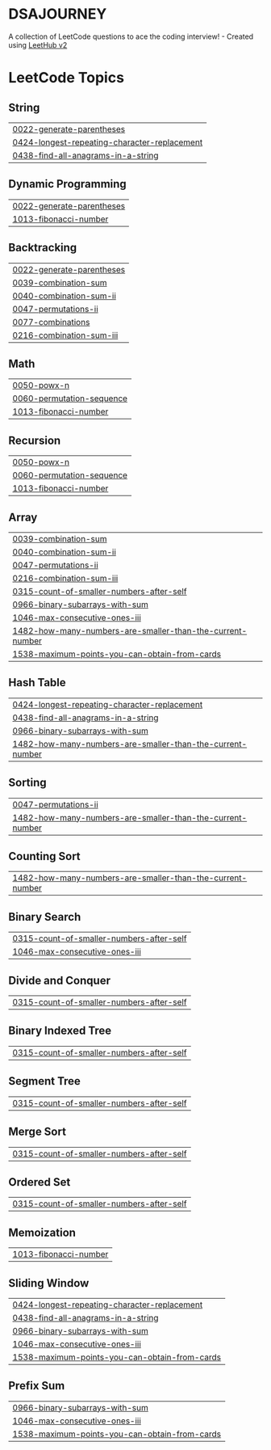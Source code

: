 # DSAJOURNEY
A collection of LeetCode questions to ace the coding interview! - Created using [LeetHub v2](https://github.com/arunbhardwaj/LeetHub-2.0)

<!---LeetCode Topics Start-->
# LeetCode Topics
## String
|  |
| ------- |
| [0022-generate-parentheses](https://github.com/asmashaik-786/DSAJOURNEY/tree/master/0022-generate-parentheses) |
| [0424-longest-repeating-character-replacement](https://github.com/asmashaik-786/DSAJOURNEY/tree/master/0424-longest-repeating-character-replacement) |
| [0438-find-all-anagrams-in-a-string](https://github.com/asmashaik-786/DSAJOURNEY/tree/master/0438-find-all-anagrams-in-a-string) |
## Dynamic Programming
|  |
| ------- |
| [0022-generate-parentheses](https://github.com/asmashaik-786/DSAJOURNEY/tree/master/0022-generate-parentheses) |
| [1013-fibonacci-number](https://github.com/asmashaik-786/DSAJOURNEY/tree/master/1013-fibonacci-number) |
## Backtracking
|  |
| ------- |
| [0022-generate-parentheses](https://github.com/asmashaik-786/DSAJOURNEY/tree/master/0022-generate-parentheses) |
| [0039-combination-sum](https://github.com/asmashaik-786/DSAJOURNEY/tree/master/0039-combination-sum) |
| [0040-combination-sum-ii](https://github.com/asmashaik-786/DSAJOURNEY/tree/master/0040-combination-sum-ii) |
| [0047-permutations-ii](https://github.com/asmashaik-786/DSAJOURNEY/tree/master/0047-permutations-ii) |
| [0077-combinations](https://github.com/asmashaik-786/DSAJOURNEY/tree/master/0077-combinations) |
| [0216-combination-sum-iii](https://github.com/asmashaik-786/DSAJOURNEY/tree/master/0216-combination-sum-iii) |
## Math
|  |
| ------- |
| [0050-powx-n](https://github.com/asmashaik-786/DSAJOURNEY/tree/master/0050-powx-n) |
| [0060-permutation-sequence](https://github.com/asmashaik-786/DSAJOURNEY/tree/master/0060-permutation-sequence) |
| [1013-fibonacci-number](https://github.com/asmashaik-786/DSAJOURNEY/tree/master/1013-fibonacci-number) |
## Recursion
|  |
| ------- |
| [0050-powx-n](https://github.com/asmashaik-786/DSAJOURNEY/tree/master/0050-powx-n) |
| [0060-permutation-sequence](https://github.com/asmashaik-786/DSAJOURNEY/tree/master/0060-permutation-sequence) |
| [1013-fibonacci-number](https://github.com/asmashaik-786/DSAJOURNEY/tree/master/1013-fibonacci-number) |
## Array
|  |
| ------- |
| [0039-combination-sum](https://github.com/asmashaik-786/DSAJOURNEY/tree/master/0039-combination-sum) |
| [0040-combination-sum-ii](https://github.com/asmashaik-786/DSAJOURNEY/tree/master/0040-combination-sum-ii) |
| [0047-permutations-ii](https://github.com/asmashaik-786/DSAJOURNEY/tree/master/0047-permutations-ii) |
| [0216-combination-sum-iii](https://github.com/asmashaik-786/DSAJOURNEY/tree/master/0216-combination-sum-iii) |
| [0315-count-of-smaller-numbers-after-self](https://github.com/asmashaik-786/DSAJOURNEY/tree/master/0315-count-of-smaller-numbers-after-self) |
| [0966-binary-subarrays-with-sum](https://github.com/asmashaik-786/DSAJOURNEY/tree/master/0966-binary-subarrays-with-sum) |
| [1046-max-consecutive-ones-iii](https://github.com/asmashaik-786/DSAJOURNEY/tree/master/1046-max-consecutive-ones-iii) |
| [1482-how-many-numbers-are-smaller-than-the-current-number](https://github.com/asmashaik-786/DSAJOURNEY/tree/master/1482-how-many-numbers-are-smaller-than-the-current-number) |
| [1538-maximum-points-you-can-obtain-from-cards](https://github.com/asmashaik-786/DSAJOURNEY/tree/master/1538-maximum-points-you-can-obtain-from-cards) |
## Hash Table
|  |
| ------- |
| [0424-longest-repeating-character-replacement](https://github.com/asmashaik-786/DSAJOURNEY/tree/master/0424-longest-repeating-character-replacement) |
| [0438-find-all-anagrams-in-a-string](https://github.com/asmashaik-786/DSAJOURNEY/tree/master/0438-find-all-anagrams-in-a-string) |
| [0966-binary-subarrays-with-sum](https://github.com/asmashaik-786/DSAJOURNEY/tree/master/0966-binary-subarrays-with-sum) |
| [1482-how-many-numbers-are-smaller-than-the-current-number](https://github.com/asmashaik-786/DSAJOURNEY/tree/master/1482-how-many-numbers-are-smaller-than-the-current-number) |
## Sorting
|  |
| ------- |
| [0047-permutations-ii](https://github.com/asmashaik-786/DSAJOURNEY/tree/master/0047-permutations-ii) |
| [1482-how-many-numbers-are-smaller-than-the-current-number](https://github.com/asmashaik-786/DSAJOURNEY/tree/master/1482-how-many-numbers-are-smaller-than-the-current-number) |
## Counting Sort
|  |
| ------- |
| [1482-how-many-numbers-are-smaller-than-the-current-number](https://github.com/asmashaik-786/DSAJOURNEY/tree/master/1482-how-many-numbers-are-smaller-than-the-current-number) |
## Binary Search
|  |
| ------- |
| [0315-count-of-smaller-numbers-after-self](https://github.com/asmashaik-786/DSAJOURNEY/tree/master/0315-count-of-smaller-numbers-after-self) |
| [1046-max-consecutive-ones-iii](https://github.com/asmashaik-786/DSAJOURNEY/tree/master/1046-max-consecutive-ones-iii) |
## Divide and Conquer
|  |
| ------- |
| [0315-count-of-smaller-numbers-after-self](https://github.com/asmashaik-786/DSAJOURNEY/tree/master/0315-count-of-smaller-numbers-after-self) |
## Binary Indexed Tree
|  |
| ------- |
| [0315-count-of-smaller-numbers-after-self](https://github.com/asmashaik-786/DSAJOURNEY/tree/master/0315-count-of-smaller-numbers-after-self) |
## Segment Tree
|  |
| ------- |
| [0315-count-of-smaller-numbers-after-self](https://github.com/asmashaik-786/DSAJOURNEY/tree/master/0315-count-of-smaller-numbers-after-self) |
## Merge Sort
|  |
| ------- |
| [0315-count-of-smaller-numbers-after-self](https://github.com/asmashaik-786/DSAJOURNEY/tree/master/0315-count-of-smaller-numbers-after-self) |
## Ordered Set
|  |
| ------- |
| [0315-count-of-smaller-numbers-after-self](https://github.com/asmashaik-786/DSAJOURNEY/tree/master/0315-count-of-smaller-numbers-after-self) |
## Memoization
|  |
| ------- |
| [1013-fibonacci-number](https://github.com/asmashaik-786/DSAJOURNEY/tree/master/1013-fibonacci-number) |
## Sliding Window
|  |
| ------- |
| [0424-longest-repeating-character-replacement](https://github.com/asmashaik-786/DSAJOURNEY/tree/master/0424-longest-repeating-character-replacement) |
| [0438-find-all-anagrams-in-a-string](https://github.com/asmashaik-786/DSAJOURNEY/tree/master/0438-find-all-anagrams-in-a-string) |
| [0966-binary-subarrays-with-sum](https://github.com/asmashaik-786/DSAJOURNEY/tree/master/0966-binary-subarrays-with-sum) |
| [1046-max-consecutive-ones-iii](https://github.com/asmashaik-786/DSAJOURNEY/tree/master/1046-max-consecutive-ones-iii) |
| [1538-maximum-points-you-can-obtain-from-cards](https://github.com/asmashaik-786/DSAJOURNEY/tree/master/1538-maximum-points-you-can-obtain-from-cards) |
## Prefix Sum
|  |
| ------- |
| [0966-binary-subarrays-with-sum](https://github.com/asmashaik-786/DSAJOURNEY/tree/master/0966-binary-subarrays-with-sum) |
| [1046-max-consecutive-ones-iii](https://github.com/asmashaik-786/DSAJOURNEY/tree/master/1046-max-consecutive-ones-iii) |
| [1538-maximum-points-you-can-obtain-from-cards](https://github.com/asmashaik-786/DSAJOURNEY/tree/master/1538-maximum-points-you-can-obtain-from-cards) |
<!---LeetCode Topics End-->